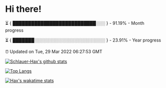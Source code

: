 # Hi there!

⏳ { ███████████████████████████░░░ } - 91.19% - Month progress

⏳ { ███████░░░░░░░░░░░░░░░░░░░░░░░ } - 23.91% - Year progress

⏰ Updated on Tue, 29 Mar 2022 06:27:53 GMT


[![Schlauer-Hax's github stats](https://github-readme-stats.vercel.app/api?username=Schlauer-Hax&show_icons=true&theme=dark&count_private=true)](https://github.com/Schlauer-Hax)


[![Top Langs](https://github-readme-stats.vercel.app/api/top-langs/?username=Schlauer-Hax&layout=compact&theme=dark)](https://github.com/Schlauer-Hax?tab=repositories)


[![Hax's wakatime stats](https://github-readme-stats.vercel.app/api/wakatime?username=Hax&theme=dark)](https://wakatime.com/@Hax)

